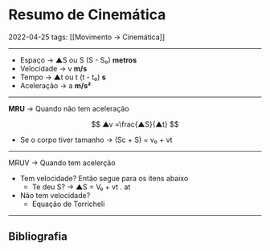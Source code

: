 # Resumo de Cinemática
2022-04-25
tags: [[Movimento → Cinemática]]

----------------------------------------------------

* Espaço → ▲S ou S (S - S₀) **metros**
* Velocidade →  v **m/s**
* Tempo → ▲t ou t (t - t₀) **s**
* Aceleração  → a  **m/s²**

----------------------------------------------------

**MRU** → Quando não tem aceleração 

$$ ▲v =\frac{▲S}{▲t} $$

* Se o corpo tiver tamanho  → (Sc + S) = v₀ + vt

----------------------------------------------------

MRUV → Quando tem acelerção 

* Tem velocidade? Então segue para os itens abaixo
	* Te deu S?  → 
▲S = V₀ + vt . at
* Não tem velocidade?
	* Equação de Torricheli

-----------------------------------------------
## Bibliografia